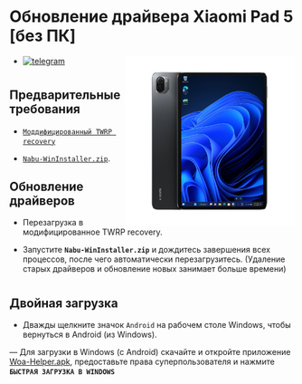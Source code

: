 # Обновление драйвера Xiaomi Pad 5 [без ПК]
<img align="right" src="/guide/nabu.png" width="300" alt="Windows 11 Running On A Xiaomi Pad 5">

- [![telegram](https://img.shields.io/badge/chat-telegram-brightgreen.svg?logo=telegram&style=flat-square)](https://t.me/WinInstaller)
#

## Предварительные требования
- [`Моддифицированный TWRP recovery`](https://github.com/Kumar-Jy/Windows-in-NABU-Without-PC/releases/tag/Moded-TWRP-Recovery)
  
- [`Nabu-WinInstaller.zip`](https://github.com/Kumar-Jy/WinInstaller/releases/download/NABU_WinInstaller/Nabu_WinInstaller_R4.zip).
  

## Обновление драйверов

- Перезагрузка в модифицированное TWRP recovery.
  
- Запустите **`Nabu-WinInstaller.zip`** и дождитесь завершения всех процессов, после чего автоматически перезагрузитесь. (Удаление старых драйверов и обновление новых занимает больше времени)
#
## Двойная загрузка
  
- Дважды щелкните значок `Android` на рабочем столе Windows, чтобы вернуться в Android (из Windows).

— Для загрузки в Windows (с Android) скачайте и откройте приложение [Woa-Helper.apk](https://github.com/n00b69/woa-helper/releases/tag/APK), предоставьте права суперпользователя и нажмите **`БЫСТРАЯ ЗАГРУЗКА В WINDOWS`**
